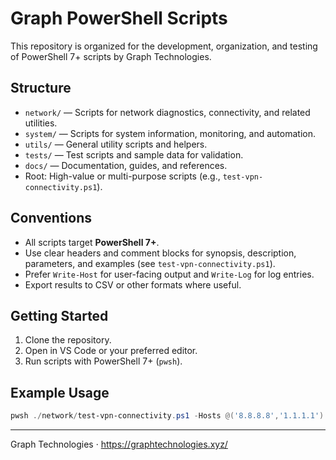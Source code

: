 # Graph PowerShell Scripts

This repository is organized for the development, organization, and testing of PowerShell 7+ scripts by Graph Technologies.

## Structure

- `network/` — Scripts for network diagnostics, connectivity, and related utilities.
- `system/` — Scripts for system information, monitoring, and automation.
- `utils/` — General utility scripts and helpers.
- `tests/` — Test scripts and sample data for validation.
- `docs/` — Documentation, guides, and references.
- Root: High-value or multi-purpose scripts (e.g., `test-vpn-connectivity.ps1`).

## Conventions

- All scripts target **PowerShell 7+**.
- Use clear headers and comment blocks for synopsis, description, parameters, and examples (see `test-vpn-connectivity.ps1`).
- Prefer `Write-Host` for user-facing output and `Write-Log` for log entries.
- Export results to CSV or other formats where useful.

## Getting Started

1. Clone the repository.
2. Open in VS Code or your preferred editor.
3. Run scripts with PowerShell 7+ (`pwsh`).

## Example Usage

```powershell
pwsh ./network/test-vpn-connectivity.ps1 -Hosts @('8.8.8.8','1.1.1.1')
```

---

Graph Technologies · <https://graphtechnologies.xyz/>
